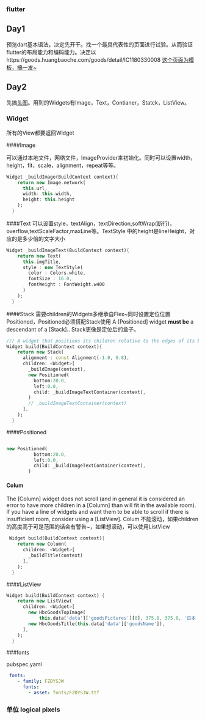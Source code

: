 ### flutter 

## Day1
预览dart基本语法，决定先开干。找一个最具代表性的页面进行试验。从而验证flutter的布局能力和编码能力。决定以https://goods.huangbaoche.com/goods/detail/IC1180330008 [这个页面为模板，搞一发~](https://fr-static.huangbaoche.com/20180501/goods.huangbaoche.com_goods_detail_IC1180330008(HBCC).48cf025ee05e4d5e.png)

## Day2

先搞[头图](https://fr-static.huangbaoche.com/20180501/top.4cf7ca4db94df898.png)。用到的Widgets有Image，Text，Contianer，Statck，ListView。

### Widget
所有的View都要返回Widget

####Image

可以通过本地文件，网络文件，ImageProvider来初始化。同时可以设置width，height，fit，scale，alignment，repeat等等。

```dart
Widget _buildImage(BuildContext context){
    return new Image.network(
      this.url,
      width: this.width,
      height: this.height
    );  
  }
```
####Text
可以设置style，textAlign，textDirection,softWrap(断行)，overflow,textScaleFactor,maxLine等。TextStyle 中的height是lineHeight，对应的是多少倍的文字大小

```dart
Widget _buildImageText(BuildContext context){
    return new Text(
      this.imgTitle,
      style : new TextStyle(
        color : Colors.white,
        fontSize : 16.0,
        fontWeight : FontWeight.w400
      )
    );
  }
```
####Stack
需要children的Widgets多继承自Flex~同时设置定位位置Positioned，Positioned必须搭配Stack使用 A [Positioned] widget **must be** a descendant of a [Stack].. Stack更像是定位后的盒子。

```dart 
/// A widget that positions its children relative to the edges of its box.
Widget build(BuildContext context){
    return new Stack(
      alignment : const Alignment(-1.0, 0.8),
      children: <Widget>[
        _buildImage(context),
        new Positioned(
          bottom:20.0,
          left:0.0,
          child: _buildImageTextContainer(context),
        )
        // _buildImageTextContainer(context)
      ],
    );
  }
```

####Positioned

```dart

new Positioned(
          bottom:20.0,
          left:0.0,
          child: _buildImageTextContainer(context),
        )
```
#### Colum

 The [Column] widget does not scroll (and in general it is considered an error to have more children in a [Column] than will fit in the available room). If you have a line of widgets and want them to be able to scroll if there is
insufficient room, consider using a [ListView].
Colum 不能滚动，如果children的高度高于可是范围的话会有警告~，如果想滚动，可以使用ListView

```dart
 Widget build(BuildContext context){
    return new Column(
      children: <Widget>[
        _buildTitle(context)
      ],
    );
  }
```

####ListView

```dart
Widget build(BuildContext context) {
    return new ListView(
      children: <Widget>[
        new HbcGoodsTopImage(
            this.data['data']['goodsPictures'][0], 375.0, 375.0, '日本 - 东京'),
        new HbcGoodsTitle(this.data['data']['goodsName']),
      ],
    );
  }
```
###fonts

pubspec.yaml

```yaml
 fonts:
    - family: FZDYSJW
      fonts:
        - asset: fonts/FZDYSJW.ttf

```

### 单位 logical pixels

